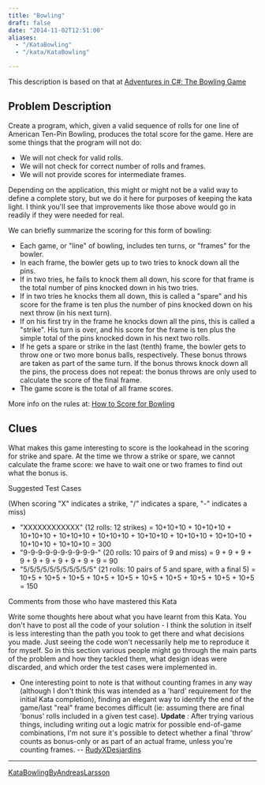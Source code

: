 ```yaml
---
title: "Bowling"
draft: false
date: "2014-11-02T12:51:00"
aliases:
  - "/KataBowling"
  - "/kata/KataBowling"

---
```


This description is based on that at [Adventures in C#: The Bowling Game](http://ronjeffries.com/xprog/articles/acsbowling/)

## Problem Description

Create a program, which, given a valid sequence of rolls for one line of
American Ten-Pin Bowling, produces the total score for the game. Here
are some things that the program will not do:

-   We will not check for valid rolls.
-   We will not check for correct number of rolls and frames.
-   We will not provide scores for intermediate frames.

Depending on the application, this might or might not be a valid way to
define a complete story, but we do it here for purposes of keeping the
kata light. I think you'll see that improvements like those above would
go in readily if they were needed for real.

We can briefly summarize the scoring for this form of bowling:

-   Each game, or "line" of bowling, includes ten turns, or "frames" for the bowler.
-   In each frame, the bowler gets up to two tries to knock down all the pins.
-   If in two tries, he fails to knock them all down, his score for that frame is the total number of pins knocked down in his two tries.
-   If in two tries he knocks them all down, this is called a "spare"  and his score for the frame is ten plus the number of pins knocked down on his next throw (in his next turn).
-   If on his first try in the frame he knocks down all the pins, this is called a "strike". His turn is over, and his score for the frame is ten plus the simple total of the pins knocked down in his next two rolls.
-   If he gets a spare or strike in the last (tenth) frame, the bowler gets to throw one or two more bonus balls, respectively. These bonus throws are taken as part of the same turn. If the bonus throws knock down all the pins, the process does not repeat: the bonus throws are only used to calculate the score of the final frame.
-   The game score is the total of all frame scores.

More info on the rules at: [How to Score for Bowling](http://www.topendsports.com/sport/tenpin/scoring.htm)

## Clues

What makes this game interesting to score is the lookahead in the
scoring for strike and spare. At the time we throw a strike or spare, we
cannot calculate the frame score: we have to wait one or two frames to
find out what the bonus is.

Suggested Test Cases

(When scoring "X" indicates a strike, "/" indicates a spare, "-"
indicates a miss)

-   "XXXXXXXXXXXX" (12 rolls: 12 strikes) = 10+10+10 + 10+10+10 +
    10+10+10 + 10+10+10 + 10+10+10 + 10+10+10 + 10+10+10 + 10+10+10 +
    10+10+10 + 10+10+10 = 300
-   "9-9-9-9-9-9-9-9-9-9-" (20 rolls: 10 pairs of 9 and miss) = 9 + 9 +
    9 + 9 + 9 + 9 + 9 + 9 + 9 + 9 = 90
-   "5/5/5/5/5/5/5/5/5/5/5" (21 rolls: 10 pairs of 5 and spare, with a
    final 5) = 10+5 + 10+5 + 10+5 + 10+5 + 10+5 + 10+5 + 10+5 + 10+5 +
    10+5 + 10+5 = 150

Comments from those who have mastered this Kata

Write some thoughts here about what you have learnt from this Kata. You
don't have to post all the code of your solution - I think the solution
in itself is less interesting than the path you took to get there and
what decisions you made. Just seeing the code won't necessarily help me
to reproduce it for myself. So in this section various people might go
through the main parts of the problem and how they tackled them, what
design ideas were discarded, and which order the test cases were
implemented in.

-   One interesting point to note is that without counting frames in any
    way (although I don't think this was intended as a 'hard'
    requirement for the initial Kata completion), finding an elegant way
    to identify the end of the game/last "real" frame becomes difficult
    (ie: assuming there are final 'bonus' rolls included in a given test
    case). **Update** : After trying various things, including writing
    out a logic matrix for possible end-of-game combinations, I'm not
    sure it's possible to detect whether a final 'throw' counts as
    bonus-only or as part of an actual frame, unless you're
    counting frames. -- [RudyXDesjardins](/people/RudyXDesjardins)

------------------------------------------------------------------------

[KataBowlingByAndreasLarsson](/solution/KataBowlingByAndreasLarsson)
